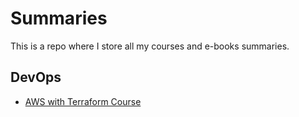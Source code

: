 # Summaries
This is a repo where I store all my courses and e-books summaries.

## DevOps
* [AWS with Terraform Course](Terraform/courses/aws-with-terraform.md)
<!--stackedit_data:
eyJoaXN0b3J5IjpbLTE3NzEwNTg0OV19
-->

